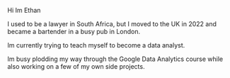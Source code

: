 Hi Im Ethan 

I used to be a lawyer in South Africa, but I moved to the UK in 2022 and became a bartender in a busy pub in London. 

Im currently trying to teach myself to become a data analyst.

Im busy plodding my way through the Google Data Analytics course while also working on a few of my own side projects. 
